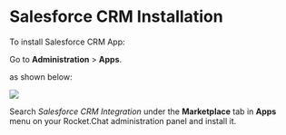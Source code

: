 # Salesforce CRM Installation

To install Salesforce CRM App:

Go to **Administration** > **Apps**.

as shown below:

![](<../../../../.gitbook/assets/2021-11-20\_23-29-48 (1).png>)

Search _Salesforce CRM Integration_ under the **Marketplace** tab in **Apps** menu on your Rocket.Chat administration panel and install it.
